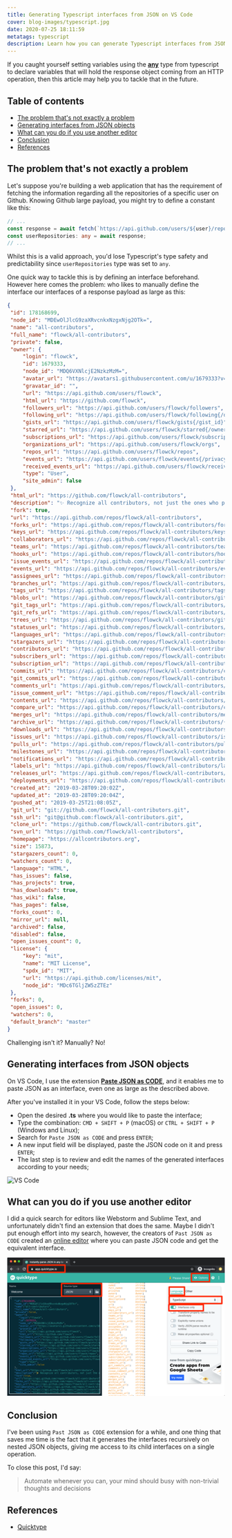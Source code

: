 ```yaml
---
title: Generating Typescript interfaces from JSON on VS Code
cover: blog-images/typescript.jpg
date: 2020-07-25 18:11:59
metatags: typescript
description: Learn how you can generate Typescript interfaces from JSON on VS Code
---
```


If you caught yourself setting variables using the **[any](https://www.typescriptlang.org/docs/handbook/basic-types.html#any)** type from typescript to declare variables that will hold the response object coming from an HTTP operation, then this article may help you to tackle that in the future.

## Table of contents

* [The problem that's not exactly a problem](#the-problem-thats-not-exactly-a-problem)
* [Generating interfaces from JSON objects](#Generating-interfaces-from-JSON-objects)
* [What can you do if you use another editor](#What-can-you-do-if-you-use-another-editor)
* [Conclusion](#Conclusion)
* [References](#References)

<h2 id="the-problem-thats-not-exactly-a-problem">The problem that's not exactly a problem</h2>

Let's suppose you're building a web application that has the requirement of fetching the information regarding all the repositories of a specific user on Github. Knowing Github large payload, you might try to define a constant like this:

```typescript
// ...
const response = await fetch(`https://api.github.com/users/${user}/repos`);
const userRepositories: any = await response;
// ...
```

Whilst this is a valid approach, you'd lose Typescript's type safety and predictability since `userRepositories` type was set to `any`. 

One quick way to tackle this is by defining an interface beforehand. However here comes the problem: who likes to manually define the interface our interfaces of a response payload as large as this:

 ```json
{
  "id": 178168699,
  "node_id": "MDEwOlJlcG9zaXRvcnkxNzgxNjg2OTk=",
  "name": "all-contributors",
  "full_name": "flowck/all-contributors",
  "private": false,
  "owner": {
      "login": "flowck",
      "id": 1679333,
      "node_id": "MDQ6VXNlcjE2NzkzMzM=",
      "avatar_url": "https://avatars1.githubusercontent.com/u/1679333?v=4",
      "gravatar_id": "",
      "url": "https://api.github.com/users/flowck",
      "html_url": "https://github.com/flowck",
      "followers_url": "https://api.github.com/users/flowck/followers",
      "following_url": "https://api.github.com/users/flowck/following{/other_user}",
      "gists_url": "https://api.github.com/users/flowck/gists{/gist_id}",
      "starred_url": "https://api.github.com/users/flowck/starred{/owner}{/repo}",
      "subscriptions_url": "https://api.github.com/users/flowck/subscriptions",
      "organizations_url": "https://api.github.com/users/flowck/orgs",
      "repos_url": "https://api.github.com/users/flowck/repos",
      "events_url": "https://api.github.com/users/flowck/events{/privacy}",
      "received_events_url": "https://api.github.com/users/flowck/received_events",
      "type": "User",
      "site_admin": false
  },
  "html_url": "https://github.com/flowck/all-contributors",
  "description": "✨ Recognize all contributors, not just the ones who push code ✨",
  "fork": true,
  "url": "https://api.github.com/repos/flowck/all-contributors",
  "forks_url": "https://api.github.com/repos/flowck/all-contributors/forks",
  "keys_url": "https://api.github.com/repos/flowck/all-contributors/keys{/key_id}",
  "collaborators_url": "https://api.github.com/repos/flowck/all-contributors/collaborators{/collaborator}",
  "teams_url": "https://api.github.com/repos/flowck/all-contributors/teams",
  "hooks_url": "https://api.github.com/repos/flowck/all-contributors/hooks",
  "issue_events_url": "https://api.github.com/repos/flowck/all-contributors/issues/events{/number}",
  "events_url": "https://api.github.com/repos/flowck/all-contributors/events",
  "assignees_url": "https://api.github.com/repos/flowck/all-contributors/assignees{/user}",
  "branches_url": "https://api.github.com/repos/flowck/all-contributors/branches{/branch}",
  "tags_url": "https://api.github.com/repos/flowck/all-contributors/tags",
  "blobs_url": "https://api.github.com/repos/flowck/all-contributors/git/blobs{/sha}",
  "git_tags_url": "https://api.github.com/repos/flowck/all-contributors/git/tags{/sha}",
  "git_refs_url": "https://api.github.com/repos/flowck/all-contributors/git/refs{/sha}",
  "trees_url": "https://api.github.com/repos/flowck/all-contributors/git/trees{/sha}",
  "statuses_url": "https://api.github.com/repos/flowck/all-contributors/statuses/{sha}",
  "languages_url": "https://api.github.com/repos/flowck/all-contributors/languages",
  "stargazers_url": "https://api.github.com/repos/flowck/all-contributors/stargazers",
  "contributors_url": "https://api.github.com/repos/flowck/all-contributors/contributors",
  "subscribers_url": "https://api.github.com/repos/flowck/all-contributors/subscribers",
  "subscription_url": "https://api.github.com/repos/flowck/all-contributors/subscription",
  "commits_url": "https://api.github.com/repos/flowck/all-contributors/commits{/sha}",
  "git_commits_url": "https://api.github.com/repos/flowck/all-contributors/git/commits{/sha}",
  "comments_url": "https://api.github.com/repos/flowck/all-contributors/comments{/number}",
  "issue_comment_url": "https://api.github.com/repos/flowck/all-contributors/issues/comments{/number}",
  "contents_url": "https://api.github.com/repos/flowck/all-contributors/contents/{+path}",
  "compare_url": "https://api.github.com/repos/flowck/all-contributors/compare/{base}...{head}",
  "merges_url": "https://api.github.com/repos/flowck/all-contributors/merges",
  "archive_url": "https://api.github.com/repos/flowck/all-contributors/{archive_format}{/ref}",
  "downloads_url": "https://api.github.com/repos/flowck/all-contributors/downloads",
  "issues_url": "https://api.github.com/repos/flowck/all-contributors/issues{/number}",
  "pulls_url": "https://api.github.com/repos/flowck/all-contributors/pulls{/number}",
  "milestones_url": "https://api.github.com/repos/flowck/all-contributors/milestones{/number}",
  "notifications_url": "https://api.github.com/repos/flowck/all-contributors/notifications{?since,all,participating}",
  "labels_url": "https://api.github.com/repos/flowck/all-contributors/labels{/name}",
  "releases_url": "https://api.github.com/repos/flowck/all-contributors/releases{/id}",
  "deployments_url": "https://api.github.com/repos/flowck/all-contributors/deployments",
  "created_at": "2019-03-28T09:20:02Z",
  "updated_at": "2019-03-28T09:20:04Z",
  "pushed_at": "2019-03-25T21:08:05Z",
  "git_url": "git://github.com/flowck/all-contributors.git",
  "ssh_url": "git@github.com:flowck/all-contributors.git",
  "clone_url": "https://github.com/flowck/all-contributors.git",
  "svn_url": "https://github.com/flowck/all-contributors",
  "homepage": "https://allcontributors.org",
  "size": 15873,
  "stargazers_count": 0,
  "watchers_count": 0,
  "language": "HTML",
  "has_issues": false,
  "has_projects": true,
  "has_downloads": true,
  "has_wiki": false,
  "has_pages": false,
  "forks_count": 0,
  "mirror_url": null,
  "archived": false,
  "disabled": false,
  "open_issues_count": 0,
  "license": {
      "key": "mit",
      "name": "MIT License",
      "spdx_id": "MIT",
      "url": "https://api.github.com/licenses/mit",
      "node_id": "MDc6TGljZW5zZTEz"
  },
  "forks": 0,
  "open_issues": 0,
  "watchers": 0,
  "default_branch": "master"
}
```

Challenging isn't it? Manually? No!



<h2 id="Generating-interfaces-from-JSON-objects">Generating interfaces from JSON objects</h2>

On VS Code, I use the extension **[Paste JSON as CODE](https://marketplace.visualstudio.com/items?itemName=quicktype.quicktype)**, and it enables me to paste JSON as an interface, even one as large as the described above. 

After you've installed it in your VS Code, follow the steps below:

* Open the desired **.ts** where you would like to paste the interface;
* Type the combination: `CMD + SHIFT + P` (macOS) or `CTRL + SHIFT + P` (Windows and Linux);
* Search for `Paste JSON as CODE` and press `ENTER`;
* A new input field will be displayed, paste the JSON code on it and press `ENTER`;
* The last step is to review and edit the names of the generated interfaces according to your needs;

![VS Code](/blog/blog-images/pasting-json-as-interfaces.gif)

<h2 id="What-can-you-do-if-you-use-another-editor">What can you do if you use another editor</h2>

I did a quick search for editors like Webstorm and Sublime Text, and unfortunately didn't find an extension that does the same. Maybe I didn't put enough effort into my search, however, the creators of `Past JSON as CODE` created an [online editor](https://app.quicktype.io/) where you can paste JSON code and get the equivalent interface. 

![Quicktype](/blog/blog-images/Instantly_parse_JSON_in_any_language___quicktype.png)

<h2 id="Conclusion">Conclusion</h2>

I've been using `Past JSON as CODE` extension for a while, and one thing that saves me time is the fact that it generates the interfaces recursively on nested JSON objects, giving me access to its child interfaces on a single operation.

To close this post, I'd say:

> Automate whenever you can, your mind should busy with non-trivial thoughts and decisions



<h2 id="References">References</h2>

* [Quicktype](https://quicktype.io/)